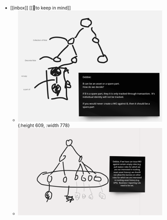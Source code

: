 - [[inbox]] [[🧠to keep in mind]]
	- ![image.png](../assets/image_1692890509973_0.png){:height 609, :width 778}
	- ![image.png](../assets/image_1692891913931_0.png)